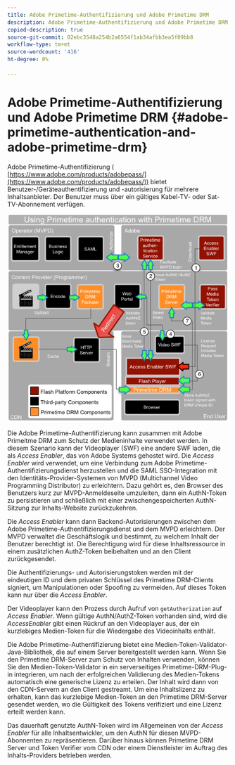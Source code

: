 ```yaml
---
title: Adobe Primetime-Authentifizierung und Adobe Primetime DRM
description: Adobe Primetime-Authentifizierung und Adobe Primetime DRM
copied-description: true
source-git-commit: 02ebc3548a254b2a6554f1ab34afbb3ea5f09bb8
workflow-type: tm+mt
source-wordcount: '416'
ht-degree: 0%

---
```


# Adobe Primetime-Authentifizierung und Adobe Primetime DRM {#adobe-primetime-authentication-and-adobe-primetime-drm}

Adobe Primetime-Authentifizierung ( [https://www.adobe.com/products/adobepass/](https://www.adobe.com/products/adobepass/)) bietet Benutzer-/Geräteauthentifizierung und -autorisierung für mehrere Inhaltsanbieter. Der Benutzer muss über ein gültiges Kabel-TV- oder Sat-TV-Abonnement verfügen.

<!--<a id="fig_cln_bc2_44"></a>-->

![](assets/AdobePass_web.png)

Die Adobe Primetime-Authentifizierung kann zusammen mit Adobe Primeitme DRM zum Schutz der Medieninhalte verwendet werden. In diesem Szenario kann der Videoplayer (SWF) eine andere SWF laden, die als *Access Enabler*, das von Adobe Systems gehostet wird. Die *Access Enabler* wird verwendet, um eine Verbindung zum Adobe Primetime-Authentifizierungsdienst herzustellen und die SAML SSO-Integration mit den Identitäts-Provider-Systemen von MVPD (Multichannel Video Programming Distributor) zu erleichtern. Dazu gehört es, den Browser des Benutzers kurz zur MVPD-Anmeldeseite umzuleiten, dann ein AuthN-Token zu persistieren und schließlich mit einer zwischengespeicherten AuthN-Sitzung zur Inhalts-Website zurückzukehren.

Die *Access Enabler* kann dann Backend-Autorisierungen zwischen dem Adobe Primetime-Authentifizierungsdienst und dem MVPD erleichtern. Der MVPD verwaltet die Geschäftslogik und bestimmt, zu welchem Inhalt der Benutzer berechtigt ist. Die Berechtigung wird für diese Inhaltsressource in einem zusätzlichen AuthZ-Token beibehalten und an den Client zurückgesendet.

Die Authentifizierungs- und Autorisierungstoken werden mit der eindeutigen ID und dem privaten Schlüssel des Primetime DRM-Clients signiert, um Manipulationen oder Spoofing zu vermeiden. Auf dieses Token kann nur über die *Access Enabler*.

Der Videoplayer kann den Prozess durch Aufruf von `getAuthorization` auf *Access Enabler*. Wenn gültige AuthN/AuthZ-Token vorhanden sind, wird die *AccessEnabler* gibt einen Rückruf an den Videoplayer aus, der ein kurzlebiges Medien-Token für die Wiedergabe des Videoinhalts enthält.

Die Adobe Primetime-Authentifizierung bietet eine Medien-Token-Validator-Java-Bibliothek, die auf einem Server bereitgestellt werden kann. Wenn Sie den Primetime DRM-Server zum Schutz von Inhalten verwenden, können Sie den Medien-Token-Validator in ein serverseitiges Primetime-DRM-Plug-in integrieren, um nach der erfolgreichen Validierung des Medien-Tokens automatisch eine generische Lizenz zu erteilen. Der Inhalt wird dann von den CDN-Servern an den Client gestreamt. Um eine Inhaltslizenz zu erhalten, kann das kurzlebige Medien-Token an den Primetime DRM-Server gesendet werden, wo die Gültigkeit des Tokens verifiziert und eine Lizenz erteilt werden kann.

Das dauerhaft genutzte AuthN-Token wird im Allgemeinen von der *Access Enabler* für alle Inhaltsentwickler, um den AuthN für diesen MVPD-Abonnenten zu repräsentieren. Darüber hinaus können Primetime DRM Server und Token Verifier vom CDN oder einem Dienstleister im Auftrag des Inhalts-Providers betrieben werden.

